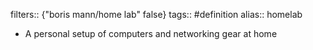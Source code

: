 ---
---

filters:: {"boris mann/home lab" false}
tags:: #definition
alias:: homelab

- A personal setup of computers and networking gear at home